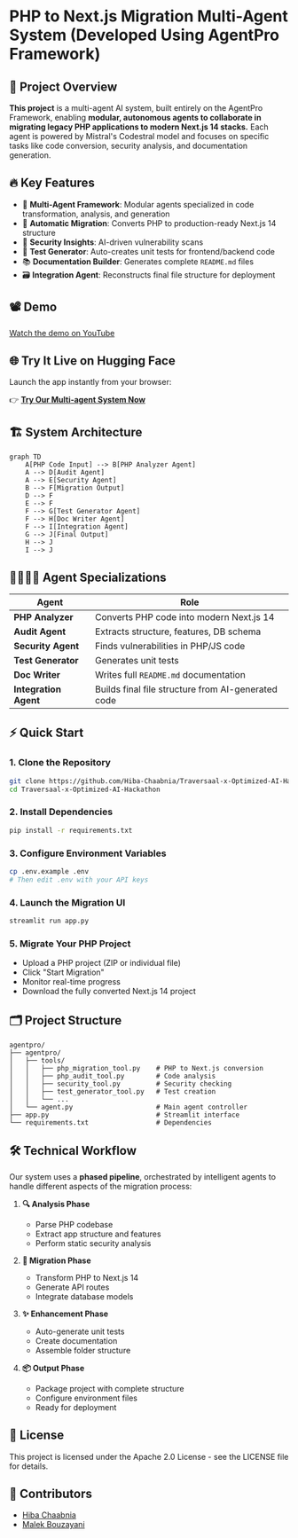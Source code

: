 # PHP to Next.js Migration Multi-Agent System (Developed Using AgentPro Framework)

## 🎯 Project Overview

**This project** is a multi-agent AI system, built entirely on the AgentPro Framework, enabling **modular, autonomous agents to collaborate in migrating legacy PHP applications to modern Next.js 14 stacks.** Each agent is powered by Mistral's Codestral model and focuses on specific tasks like code conversion, security analysis, and documentation generation.


## 🔥 Key Features

- 🤖 **Multi-Agent Framework**: Modular agents specialized in code transformation, analysis, and generation
- 🔄 **Automatic Migration**: Converts PHP to production-ready Next.js 14 structure
- 🔐 **Security Insights**: AI-driven vulnerability scans
- 🧪 **Test Generator**: Auto-creates unit tests for frontend/backend code
- 📚 **Documentation Builder**: Generates complete `README.md` files
- 🗃️ **Integration Agent**: Reconstructs final file structure for deployment

## 📽️ Demo  
[Watch the demo on YouTube](https://youtu.be/4XC9NA6-KNI)

## 🌐 Try It Live on Hugging Face

Launch the app instantly from your browser:

👉 [**Try Our Multi-agent System Now**](https://huggingface.co/spaces/malekbouzayani/hackathon-traversaal-ai)


## 🏗️ System Architecture

```mermaid
graph TD
    A[PHP Code Input] --> B[PHP Analyzer Agent]
    A --> D[Audit Agent]
    A --> E[Security Agent]
    B --> F[Migration Output]
    D --> F
    E --> F
    F --> G[Test Generator Agent]
    F --> H[Doc Writer Agent]
    F --> I[Integration Agent]
    G --> J[Final Output]
    H --> J
    I --> J
```

## 👨‍👩‍👧‍👦 Agent Specializations

| Agent | Role |
|-------|------|
| **PHP Analyzer** | Converts PHP code into modern Next.js 14 |
| **Audit Agent** | Extracts structure, features, DB schema |
| **Security Agent** | Finds vulnerabilities in PHP/JS code |
| **Test Generator** | Generates unit tests |
| **Doc Writer** | Writes full `README.md` documentation |
| **Integration Agent** | Builds final file structure from AI-generated code |

## ⚡ Quick Start

### 1. Clone the Repository

```bash
git clone https://github.com/Hiba-Chaabnia/Traversaal-x-Optimized-AI-Hackathon.git
cd Traversaal-x-Optimized-AI-Hackathon
```

### 2. Install Dependencies

```bash
pip install -r requirements.txt
```

### 3. Configure Environment Variables

```bash
cp .env.example .env
# Then edit .env with your API keys
```

### 4. Launch the Migration UI

```bash
streamlit run app.py
```

### 5. Migrate Your PHP Project

- Upload a PHP project (ZIP or individual file)
- Click "Start Migration"
- Monitor real-time progress
- Download the fully converted Next.js 14 project

## 🗂️ Project Structure

```
agentpro/
├── agentpro/
│   ├── tools/
│   │   ├── php_migration_tool.py    # PHP to Next.js conversion
│   │   ├── php_audit_tool.py        # Code analysis
│   │   ├── security_tool.py         # Security checking
│   │   ├── test_generator_tool.py   # Test creation
│   │   └── ...
│   └── agent.py                     # Main agent controller
├── app.py                           # Streamlit interface
└── requirements.txt                 # Dependencies
```

## 🛠️ Technical Workflow

Our system uses a **phased pipeline**, orchestrated by intelligent agents to handle different aspects of the migration process:


1. **🔍 Analysis Phase**
   - Parse PHP codebase
   - Extract app structure and features
   - Perform static security analysis

2. **🔄 Migration Phase**
   - Transform PHP to Next.js 14
   - Generate API routes
   - Integrate database models

3. **✨ Enhancement Phase**
   - Auto-generate unit tests
   - Create documentation
   - Assemble folder structure

4. **📦 Output Phase**
   - Package project with complete structure
   - Configure environment files
   - Ready for deployment


## 📝 License

This project is licensed under the Apache 2.0 License - see the LICENSE file for details.

## 🤝 Contributors

- [Hiba Chaabnia](https://github.com/Hiba-Chaabnia)
- [Malek Bouzayani](https://github.com/bouzayani-malek)
